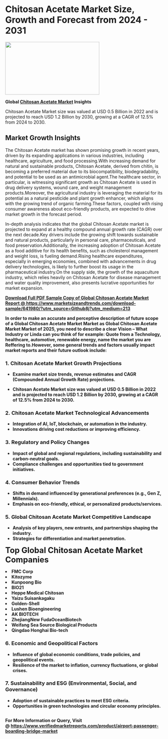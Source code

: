 <H1>Chitosan Acetate Market Size, Growth and Forecast from 2024 - 2031</H1><img class="aligncenter size-medium wp-image-584254" src="https://thirdeyenews.in/wp-content/uploads/2024/09/Global-Market-Research-300x168.jpeg" alt="" width="300" height="168" /><p><strong>Global&nbsp;<a href="https://www.marketsizeandtrends.com/download-sample/641980/?utm_source=Github8j?utm_medium=213">Chitosan Acetate Market</a> Insights</strong></p><p>Chitosan Acetate Market size was valued at USD 0.5 Billion in 2022 and is projected to reach USD 1.2 Billion by 2030, growing at a CAGR of 12.5% from 2024 to 2030.</p><p><h2>Market Growth Insights</h2> <p>The Chitosan Acetate market has shown promising growth in recent years, driven by its expanding applications in various industries, including healthcare, agriculture, and food processing.With increasing demand for natural and sustainable products, Chitosan Acetate, derived from chitin, is becoming a preferred material due to its biocompatibility, biodegradability, and potential to be used as an antimicrobial agent.The healthcare sector, in particular, is witnessing significant growth as Chitosan Acetate is used in drug delivery systems, wound care, and weight management products.Moreover, the agricultural industry is leveraging the material for its potential as a natural pesticide and plant growth enhancer, which aligns with the growing trend of organic farming.These factors, coupled with rising consumer awareness about eco-friendly products, are expected to drive market growth in the forecast period.</p> <p><strong><a href="#"></a></strong></p> <p>In-depth analysis indicates that the global Chitosan Acetate market is projected to expand at a healthy compound annual growth rate (CAGR) over the next decade.Key drivers include the growing shift towards sustainable and natural products, particularly in personal care, pharmaceuticals, and food preservation.Additionally, the increasing adoption of Chitosan Acetate as a food additive for its health benefits, such as cholesterol management and weight loss, is fueling demand.Rising healthcare expenditures, especially in emerging economies, combined with advancements in drug delivery technologies, is likely to further boost its usage in the pharmaceutical industry.On the supply side, the growth of the aquaculture industry, which relies heavily on Chitosan Acetate for disease management and water quality improvement, also presents lucrative opportunities for market expansion.</p> <p><strong><a href="#"></p><p><span class=""><strong>Download Full PDF Sample Copy of Global Chitosan Acetate Market Report</strong> @ <a href="https://www.marketsizeandtrends.com/download-sample/641980/?utm_source=Github8j?utm_medium=213" target="_blank">https://www.marketsizeandtrends.com/download-sample/641980/?utm_source=Github8j?utm_medium=213</a></span></p><p>In order to make an accurate and perceptive description of future scope of a Global&nbsp;Chitosan Acetate Market Market as Global&nbsp;Chitosan Acetate Market Market of 2025, you need to describe a clear Vision &ndash; What Industry or Linda can you think of for example: Quote from a Technology, healthcare, automotive, renewable energy, name the market you are Reffering to.However, some general trends and factors usually impact market reports and their future outlook include:</p><h3>1.&nbsp;<strong>Chitosan Acetate Market Growth Projections</strong></h3><ul><li>Examine market size trends, revenue estimates and CAGR (Compounded Annual Growth Rate) projections.</li><li><p>Chitosan Acetate Market size was valued at USD 0.5 Billion in 2022 and is projected to reach USD 1.2 Billion by 2030, growing at a CAGR of 12.5% from 2024 to 2030.</p></li></ul><h3>2.&nbsp;<strong>Chitosan Acetate Market Technological Advancements</strong></h3><ul><li>Integration of AI, IoT, blockchain, or automation in the industry.</li><li>Innovations driving cost reductions or improving efficiency.</li></ul><h3>3.&nbsp;<strong>Regulatory and Policy Changes</strong></h3><ul><li>Impact of global and regional regulations, including sustainability and carbon-neutral goals.</li><li>Compliance challenges and opportunities tied to government initiatives.</li></ul><h3>4.&nbsp;<strong>Consumer Behavior Trends</strong></h3><ul><li>Shifts in demand influenced by generational preferences (e.g., Gen Z, Millennials).</li><li>Emphasis on eco-friendly, ethical, or personalized products/services.</li></ul><h3>5.&nbsp;<strong>Global Chitosan Acetate Market Competitive Landscape</strong></h3><ul><li>Analysis of key players, new entrants, and partnerships shaping the industry.</li><li>Strategies for differentiation and market penetration.</li></ul><p data-pm-slice="1 1 []"><span style="color: inherit; font-family: inherit; font-size: 25px;">Top Global Chitosan Acetate Market Companies</span></p><div class="" data-test-id=""><p><li>FMC Corp</li><li> Kitozyme</li><li> Kunpoong Bio</li><li> BIO21</li><li> Heppe Medical Chitosan</li><li> Yaizu Suisankagaku</li><li> Golden-Shell</li><li> Lushen Bioengineering</li><li> AK BIOTECH</li><li> ZhejiangNew FudaOceanBiotech</li><li> Weifang Sea Source Biological Products</li><li> Qingdao Honghai Bio-tech</li></p></div><h3>6.&nbsp;<strong>Economic and Geopolitical Factors</strong></h3><ul><li>Influence of global economic conditions, trade policies, and geopolitical events.</li><li>Resilience of the market to inflation, currency fluctuations, or global crises.</li></ul><h3>7.&nbsp;<strong>Sustainability and ESG (Environmental, Social, and Governance)</strong></h3><ul><li>Adoption of sustainable practices to meet ESG criteria.</li><li>Opportunities in green technologies and circular economy principles.</li></ul><h2><strong style="font-size: 14px;">For More Information or Query, Visit @&nbsp;</strong><a style="background-color: #ffffff; font-size: 14px;" href="https://www.marketsizeandtrends.com/report/chitosan-acetate-market/" target="_blank">https://www.verifiedmarketreports.com/product/airport-passenger-boarding-bridge-market</a></h2>